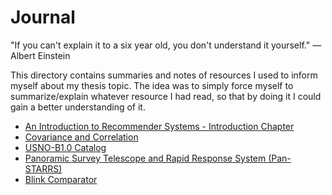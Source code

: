 # Journal

"If you can't explain it to a six year old, you don't understand it yourself." ― Albert Einstein

This directory contains summaries and notes of resources I used to inform myself about my thesis topic. The idea was to simply force myself to summarize/explain whatever resource I had read, so that by doing it I could gain a better understanding of it.

- [An Introduction to Recommender Systems - Introduction Chapter](./15-01-2019-recommender-systems.md)
- [Covariance and Correlation](./21-01-2019-covariance-correlation.md)
- [USNO-B1.0 Catalog](./08-02-2019-usno-b1.0-catalog.md)
- [Panoramic Survey Telescope and Rapid Response System (Pan-STARRS)](./08-02-2019-pan-starrs.md)
- [Blink Comparator](./11-02-2019-blink-comparator.md)

